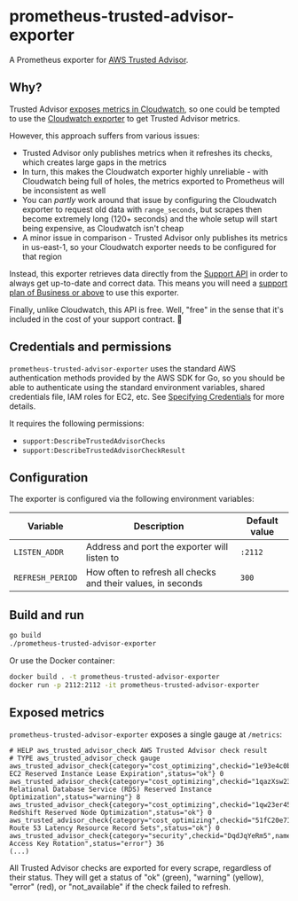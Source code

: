 # prometheus-trusted-advisor-exporter

A Prometheus exporter for [AWS Trusted Advisor](https://aws.amazon.com/premiumsupport/technology/trusted-advisor/).

## Why?

Trusted Advisor [exposes metrics in Cloudwatch](https://docs.aws.amazon.com/awssupport/latest/user/cloudwatch-metrics-ta.html), so one could be tempted to use the [Cloudwatch exporter](https://github.com/prometheus/cloudwatch_exporter) to get Trusted Advisor metrics.

However, this approach suffers from various issues:
- Trusted Advisor only publishes metrics when it refreshes its checks, which creates large gaps in the metrics
- In turn, this makes the Cloudwatch exporter highly unreliable - with Cloudwatch being full of holes, the metrics exported to Prometheus will be inconsistent as well
- You can _partly_ work around that issue by configuring the Cloudwatch exporter to request old data with `range_seconds`, but scrapes then become extremely long (120+ seconds) and the whole setup will start being expensive, as Cloudwatch isn't cheap
- A minor issue in comparison - Trusted Advisor only publishes its metrics in us-east-1, so your Cloudwatch exporter needs to be configured for that region

Instead, this exporter retrieves data directly from the [Support API](https://docs.aws.amazon.com/sdk-for-go/api/service/support/) in order to always get up-to-date and correct data. This means you will need a [support plan of Business or above](https://aws.amazon.com/premiumsupport/plans/) to use this exporter.

Finally, unlike Cloudwatch, this API is free. Well, "free" in the sense that it's included in the cost of your support contract. 🙂

## Credentials and permissions

`prometheus-trusted-advisor-exporter` uses the standard AWS authentication methods provided by the AWS SDK for Go, so you should be able to authenticate using the standard environment variables, shared credentials file, IAM roles for EC2, etc. See [Specifying Credentials](https://docs.aws.amazon.com/sdk-for-go/v1/developer-guide/configuring-sdk.html#specifying-credentials) for more details.

It requires the following permissions:
- `support:DescribeTrustedAdvisorChecks`
- `support:DescribeTrustedAdvisorCheckResult`

## Configuration

The exporter is configured via the following environment variables:

| Variable         | Description   | Default value |
|------------------| ------------- |---------------|
| `LISTEN_ADDR`    | Address and port the exporter will listen to  | `:2112`       |
| `REFRESH_PERIOD` | How often to refresh all checks and their values, in seconds  | `300`         |

## Build and run

```bash
go build
./prometheus-trusted-advisor-exporter
```

Or use the Docker container:

```bash
docker build . -t prometheus-trusted-advisor-exporter
docker run -p 2112:2112 -it prometheus-trusted-advisor-exporter
```

## Exposed metrics

`prometheus-trusted-advisor-exporter` exposes a single gauge at `/metrics`:

```
# HELP aws_trusted_advisor_check AWS Trusted Advisor check result
# TYPE aws_trusted_advisor_check gauge
aws_trusted_advisor_check{category="cost_optimizing",checkid="1e93e4c0b5",name="Amazon EC2 Reserved Instance Lease Expiration",status="ok"} 0
aws_trusted_advisor_check{category="cost_optimizing",checkid="1qazXsw23e",name="Amazon Relational Database Service (RDS) Reserved Instance Optimization",status="warning"} 8
aws_trusted_advisor_check{category="cost_optimizing",checkid="1qw23er45t",name="Amazon Redshift Reserved Node Optimization",status="ok"} 0
aws_trusted_advisor_check{category="cost_optimizing",checkid="51fC20e7I2",name="Amazon Route 53 Latency Resource Record Sets",status="ok"} 0
aws_trusted_advisor_check{category="security",checkid="DqdJqYeRm5",name="IAM Access Key Rotation",status="error"} 36
(...)
```

All Trusted Advisor checks are exported for every scrape, regardless of their status. They will get a status of "ok" (green), "warning" (yellow), "error" (red), or "not_available" if the check failed to refresh.
